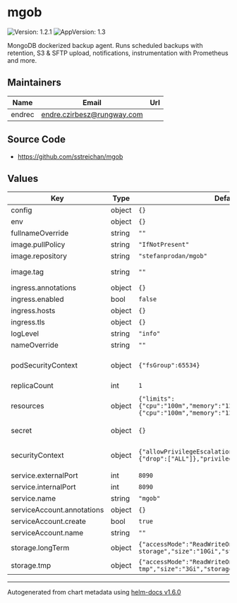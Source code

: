 # mgob

![Version: 1.2.1](https://img.shields.io/badge/Version-1.2.1-informational?style=flat-square) ![AppVersion: 1.3](https://img.shields.io/badge/AppVersion-1.3-informational?style=flat-square)

MongoDB dockerized backup agent.
Runs scheduled backups with retention, S3 & SFTP upload, notifications, instrumentation with Prometheus and more.

## Maintainers

| Name | Email | Url |
| ---- | ------ | --- |
| endrec | endre.czirbesz@rungway.com |  |

## Source Code

* <https://github.com/sstreichan/mgob>

## Values

| Key | Type | Default | Description |
|-----|------|---------|-------------|
| config | object | `{}` | Backup plans. For details, see [values.yaml](values.yaml) |
| env | object | `{}` |  |
| fullnameOverride | string | `""` |  |
| image.pullPolicy | string | `"IfNotPresent"` | Image pull policy |
| image.repository | string | `"stefanprodan/mgob"` | Image repo |
| image.tag | string | `""` | Image tag Overrides the image tag whose default is the chart appVersion. |
| ingress.annotations | object | `{}` |  |
| ingress.enabled | bool | `false` |  |
| ingress.hosts | object | `{}` |  |
| ingress.tls | object | `{}` |  |
| logLevel | string | `"info"` | log level (debug|info|warn|error|fatal|panic) WARNING! debug logs might include passwords! |
| nameOverride | string | `""` |  |
| podSecurityContext | object | `{"fsGroup":65534}` | Pod Security Context ref: https://kubernetes.io/docs/tasks/configure-pod-container/security-context/ |
| replicaCount | int | `1` | Number of replicas |
| resources | object | `{"limits":{"cpu":"100m","memory":"128Mi"},"requests":{"cpu":"100m","memory":"128Mi"}}` | Resource requests and limits ref: http://kubernetes.io/docs/user-guide/compute-resources/ |
| secret | object | `{}` | Secret(s) to mount. For details, see [values.yaml](values.yaml) |
| securityContext | object | `{"allowPrivilegeEscalation":false,"capabilities":{"drop":["ALL"]},"privileged":false}` | Container Security Context ref: https://kubernetes.io/docs/tasks/configure-pod-container/security-context/ |
| service.externalPort | int | `8090` | Port to access the service |
| service.internalPort | int | `8090` | Port to connect to in pod |
| service.name | string | `"mgob"` | Service name |
| serviceAccount.annotations | object | `{}` | Annotations to add on service account |
| serviceAccount.create | bool | `true` | If false, default service account will be used |
| serviceAccount.name | string | `""` |  |
| storage.longTerm | object | `{"accessMode":"ReadWriteOnce","name":"mgob-storage","size":"10Gi","storageClass":"gp2"}` | Persistent volume for backups, see `config.retention` |
| storage.tmp | object | `{"accessMode":"ReadWriteOnce","name":"mgob-tmp","size":"3Gi","storageClass":"gp2"}` | Persistent volume for temporary files |

----------------------------------------------
Autogenerated from chart metadata using [helm-docs v1.6.0](https://github.com/norwoodj/helm-docs/releases/v1.6.0)
